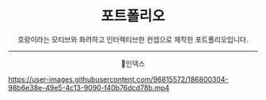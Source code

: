 <h1 align = 'center'> 포트폴리오 </h1>

<p align = 'center'> 호랑이라는 모티브와 화려하고 인터렉티브한 컨셉으로 제작한 포트폴리오입니다.</p>

---

<p align = 'center'> 📌인덱스</p>

https://user-images.githubusercontent.com/96815572/186800304-98b6e38e-49e5-4c13-9090-f40b76dcd78b.mp4
